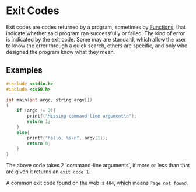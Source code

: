 # Exit Codes
Exit codes are codes returned by a program, sometimes by [Functions](../Week-1-C/CS50x_Functions.md), that indicate whether said program ran successfully or failed.
The kind of error is indicated by the exit code. Some may are standard, which allow the user to know the error through a quick search, others are specific, and only who designed the program know what they mean.

## Examples
```c
#include <stdio.h>
#include <cs50.h>

int main(int argc, string argv[])
{
    if (argc != 2){
        printf("Missing command-line argument\n");
        return 1;
    }
    else{
        printf("hello, %s\n", argv[1]);
        return 0;
    }
}
```
The above code takes 2 'command-line arguments', if more or less than that are given it returns an `exit code 1`.

A common exit code found on the web is `404`, which means `Page not found`.